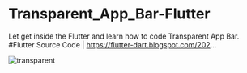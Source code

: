 # Transparent_App_Bar-Flutter
Let get inside the Flutter and learn how to code Transparent App Bar. #Flutter Source Code | https://flutter-dart.blogspot.com/202...

![transparent](https://user-images.githubusercontent.com/30773969/131248779-65e6b6fd-97c0-4ef1-b137-b9213d82d039.PNG)

